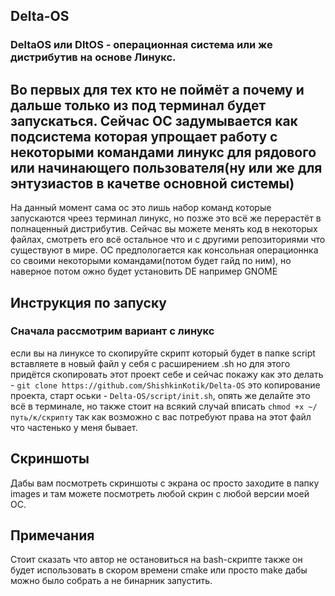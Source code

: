 ## Delta-OS
### DeltaOS или DltOS - операционная система или же дистрибутив на основе Линукс.
## Во первых для тех кто не поймёт а почему и дальше только из под терминал будет запускаться. Сейчас ОС задумывается как подсистема которая упрощает работу с некоторыми командами линукс для рядового или начинающего пользователя(ну или же для энтузиастов в качетве основной системы)
На данный момент сама ос это лишь набор команд которые запускаются чреез терминал линукс, но позже это всё же перерастёт в полнаценный дистрибутив.
Сейчас вы можете менять код в некоторых файлах, смотреть его всё остальное что и с другими репозиториями что существуют в мире.
ОС предпологается как консольная операционнка со своими некоторыми командами(потом будет гайд по ним), но наверное потом ожно будет установить DE например GNOME

## Инструкция по запуску 
### Сначала рассмотрим вариант с линукс
если вы на линуксе то скопируйте скрипт который будет в папке script вставляете в новый файл у себя с расширением .sh но для этого придётся скопировать этот проект себе и сейчас покажу как это делать - `git clone https://github.com/ShishkinKotik/Delta-OS` это копирование проекта,  старт оськи - `Delta-OS/script/init.sh`, опять же делайте это всё в терминале, но также стоит на всякий случай вписать `chmod +x ~/путь/к/скрипту` так как возможно с вас потребуют права на этот файл что частенько у меня бывает.

## Скриншоты
Дабы вам посмотреть скриншоты с экрана ос просто заходите в папку images и там можете посмотреть любой скрин с любой версии моей ОС.

## Примечания
Стоит сказать что автор не остановиться на bash-скрипте также он будет использовать в скором времени cmake или просто make дабы можно было собрать а не бинарник запустить.

